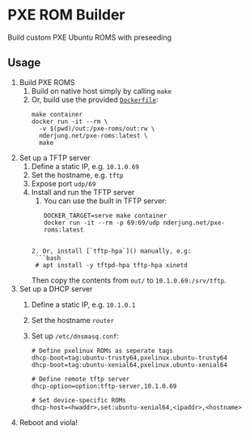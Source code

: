 # PXE ROM Builder

Build custom PXE Ubuntu ROMS with preseeding

## Usage

1. Build PXE ROMS
   1. Build on native host simply by calling `make`
   2. Or, build use the provided [`Dockerfile`](Dockerfile):
      ```
      make container
      docker run -it --rm \
        -v $(pwd)/out:/pxe-roms/out:rw \
        nderjung.net/pxe-roms:latest \
        make
      ```
2. Set up a TFTP server
   1. Define a static IP, e.g. `10.1.0.69`
   2. Set the hostname, e.g. `tftp`
   3. Expose port `udp/69`
   4. Install and run the TFTP server
      1. You can use the built in TFTP server:
         ```
         DOCKER_TARGET=serve make container
         docker run -it --rm -p 69:69/udp nderjung.net/pxe-roms:latest
        ```

      2. Or, install [`tftp-hpa`]() manually, e.g:
         ```bash
         # apt install -y tftpd-hpa tftp-hpa xinetd
         ```
         Then copy the contents from `out/` to `10.1.0.69:/srv/tftp`. 
3. Set up a DHCP server
   1. Define a static IP, e.g. `10.1.0.1` 
   2. Set the hostname `router`
   3. Set up `/etc/dnsmasq.conf`:

      ```
      # Define pxelinux ROMs as seperate tags
      dhcp-boot=tag:ubuntu-trusty64,pxelinux.ubuntu-trusty64
      dhcp-boot=tag:ubuntu-xenial64,pxelinux.ubuntu-xenial64

      # Define remote tftp server
      dhcp-option=option:tftp-server,10.1.0.69
      
      # Set device-specific ROMs
      dhcp-host=<hwaddr>,set:ubuntu-xenial64,<ipaddr>,<hostname>
      ```
4. Reboot <hostname> and viola!
